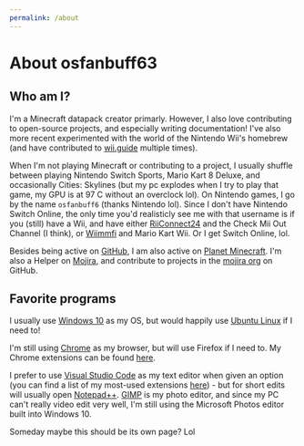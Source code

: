 ```yaml
---
permalink: /about
---
```


# About osfanbuff63

## Who am I?

I'm a Minecraft datapack creator primarly. However, I also love contributing to open-source projects, and especially writing documentation! I've also more recent experimented with the world of the Nintendo Wii's homebrew (and have contributed to [wii.guide](wii.guide) multiple times).

When I'm not playing Minecraft or contributing to a project, I usually shuffle between playing Nintendo Switch Sports, Mario Kart 8 Deluxe, and occasionally Cities: Skylines (but my pc explodes when I try to play that game, my GPU is at 97 C without an overclock lol). On Nintendo games, I go by the name `osfanbuff6` (thanks Nintendo lol). Since I don't have Nintendo Switch Online, the only time you'd realisticly see me with that username is if you (still) have a Wii, and have either [RiiConnect24](https://rc24.xyz) and the Check Mii Out Channel (I think), or [Wiimmfi](https://wiimmfi.de/) and Mario Kart Wii. Or I get Switch Online, lol.

Besides being active on [GitHub](https://github.com/osfanbuff63), I am also active on [Planet Minecraft](https://planetminecraft.com/member/osfanbuff63). I'm also a Helper on [Mojira](https://bugs.mojang.com), and contribute to projects in the [mojira org](https://github.com/mojira) on GitHub.

## Favorite programs

I usually use [Windows 10](https://www.microsoft.com/en-us/windows/get-windows-10) as my OS, but would happily use [Ubuntu Linux](https://ubuntu.com/) if I need to!

I'm still using [Chrome](https://chrome.google.com) as my browser, but will use Firefox if I need to. My Chrome extensions can be found [here](chrome-extensions).

I prefer to use [Visual Studio Code](https://code.visualstudio.com) as my text editor when given an option (you can find a list of my most-used extensions [here](vscode-extensions)) - but for short edits will usually open [Notepad++](https://notepad-plus-plus.org/). [GIMP](https://www.gimp.org/) is my photo editor, and since my PC can't really video edit very well, I'm still using the Microsoft Photos editor built into Windows 10.

Someday maybe this should be its own page? Lol

